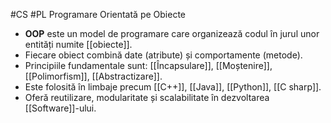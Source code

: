#CS #PL
Programare Orientată pe Obiecte 

- **OOP** este un model de programare care organizează codul în jurul unor entități numite [[obiecte]].
- Fiecare obiect combină date (atribute) și comportamente (metode).
- Principiile fundamentale sunt: [[Încapsulare]], [[Moștenire]], [[Polimorfism]], [[Abstractizare]].
- Este folosită în limbaje precum [[C++]], [[Java]], [[Python]], [[C sharp]].
- Oferă reutilizare, modularitate și scalabilitate în dezvoltarea [[Software]]-ului.
